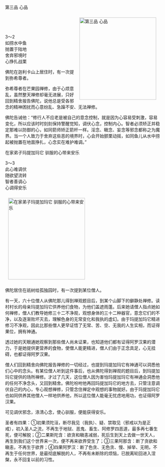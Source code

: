 第三品 心品

<div class="e2">
<img src="images/fjj-12-2.jpg" width="250" height="267" hspace="12" vspace="10" align="right" alt="第三品 心品"/>
<div>
<p>&nbsp;</p> <p>&nbsp;</p> <p>3～2<br>
 如捞水中鱼<br>
 抛置于陆地<br>
 舍弃邪境时<br>
 心挣扎战栗</p>
</div>
</div>

佛陀在迦利卡山上居住时，有一次提到弥希尊者。

弥希尊者在芒果园禅修，由于心烦意乱，虽然整天禅修却毫无进展，只好回到精舍报告佛陀，说他总是受各邪念的精神困扰而心意纷乱、急躁不安、无法禅修。

佛陀告诫他：“修行人不应老是被自己的意念控制，就是因为心容易受刺激，容易变化，所以应该时时刻刻保持警醒觉知，调伏心念，控制内心。智者必须矫正并稳定那难以防御的心，如同箭师矫正箭杆一样。淫念、瞋念、妄念等邪念都称之为魔界。当一个人致力于舍弃这些恶的境界时，心会开始颤栗动摇，如同鱼儿从水中捞起被抛置在地面挣扎，心念实在难护难调。”



在家弟子玛提加玛它 驯服的心带来安乐

<div class="e2">
<div>
<p></p> <p>3～3<br>
 此心难调伏<br>
 随欲望流转<br>
 智者善调心<br>
 心调得安乐</p>
</div>
<img src="images/fjj-12-1.jpg" width="250" height="265" hspace="10" vspace="10" alt="在家弟子玛提加玛它 驯服的心带来安乐"/>
</div>

佛陀居住在祇树给孤独园时，有一次提到某位僧人。

有一天，六十位僧人从佛陀那儿得到禅观题目后，到某个山脚下的僻静处禅修。读村村长的母亲玛提加玛它供养他们食物，为他们盖遮雨蓬。后来她请僧人指点她如何禅修，僧人们教导她修三十二不净观，观想身体的三十二种器官，意念它们的不净，以及逐渐败坏灭去，理解色身的无常变化和我执的虚幻。由于玛提加玛它精进修习不净观，因此比那些僧人更早证悟了无常、苦、空、无我的人生实相，而证得果位，拥有神通。

透过她的天眼通她观察到那些僧人尚未证果，也知道他们都有证得阿罗汉果的潜力，于是她提供更营养的食物，使僧人能更精进，僧人们由于正念具足，心无挂碍，也都证得阿罗汉果。

僧人们回到精舍向佛陀报告禅修的一切经过，也提到玛提加玛它有神通可以洞悉他们心中的念头。有某位僧人听到这件事后，也从佛陀得到禅观的题目后，到玛提加玛它提供的场所禅修。才过了几天，这位僧人因为害怕玛提加玛它有神通会洞悉他的任何不净念头，又回到精舍。佛陀吩咐他再回玛提加玛它的地方去，只管注意调伏自己的内心，专心观想禅修，只管念住禅定中观想的事物就好。由于玛提加玛它也如同供养其他僧人一样地供养他，所以这位僧人能毫无忧虑地用功，也证得阿罗汉果。

可见调伏邪念，涤清心念，使心驯服，便能获得安乐。

圣者有四果：①初果须陀洹，断尽我见（我执）、疑、禁取见（邪戒以为是正戒），初入圣人之流，不再生于地狱、恶鬼、畜生、阿修罗四恶道，最多再七番生死，便可解脱；②二果斯陀含：欲贪和瞋恚减弱，死后生到天上去做一世天人，再生到我们这个世界来一次，便不再来欲界受生了；③三果阿那含：断了贪欲和瞋恚，不再生于欲界；④四果阿罗汉：断了色贪、无色贪、慢、掉举、无明，不再生于任何世界，是最彻底解脱的人，不再有未断除的烦恼，已脱离轮回进入涅槃，永不回复以前的习性。
